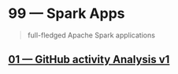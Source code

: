 # 99 &mdash; Spark Apps
> full-fledged Apache Spark applications

## [01 &mdash; GitHub activity Analysis v1](./001-github-activity-analysis-v1/)
